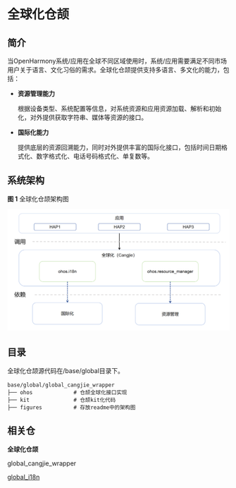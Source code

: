 # 全球化仓颉<a name="ZH-CN_TOPIC_0000001115837954"></a>

## 简介<a name="section11660541593"></a>

当OpenHarmony系统/应用在全球不同区域使用时，系统/应用需要满足不同市场用户关于语言、文化习俗的需求。全球化仓颉提供支持多语言、多文化的能力，包括：

-   **资源管理能力**

    根据设备类型、系统配置等信息，对系统资源和应用资源加载、解析和初始化，对外提供获取字符串、媒体等资源的接口。

-   **国际化能力**

    提供底层的资源回溯能力，同时对外提供丰富的国际化接口，包括时间日期格式化、数字格式化、电话号码格式化、单复数等。


## 系统架构<a name="section1558604311012"></a>

**图 1**  全球化仓颉架构图<a name="fig87184592416"></a>  


![](figures/global_cangjie_wrapper_architecture.png "全球化仓颉架构图")

## 目录<a name="section161941989596"></a>

全球化仓颉源代码在/base/global目录下。

```
base/global/global_cangjie_wrapper
├── ohos             # 仓颉全球化接口实现
├── kit              # 仓颉kit化代码
├── figures          # 存放readme中的架构图
```

## 相关仓<a name="section1371113476307"></a>

**全球化仓颉**

global_cangjie_wrapper

[global\_i18n](https://gitee.com/openharmony/global_i18n)
